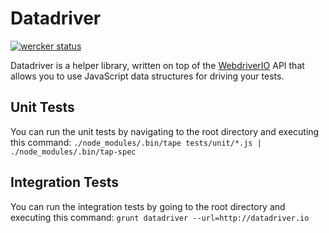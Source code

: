 # Datadriver

[![wercker status](https://app.wercker.com/status/8d74fd9ad078e24f10d5078a1b595387/s/master "wercker status")](https://app.wercker.com/project/bykey/8d74fd9ad078e24f10d5078a1b595387)

Datadriver is a helper library, written on top of the [WebdriverIO](http://webdriver.io) API that allows you to use
JavaScript data structures for driving your tests.

## Unit Tests

You can run the unit tests by navigating to the root directory and executing this command:
`./node_modules/.bin/tape tests/unit/*.js | ./node_modules/.bin/tap-spec`

## Integration Tests

You can run the integration tests by going to the root directory and executing this command:
`grunt datadriver --url=http://datadriver.io`
